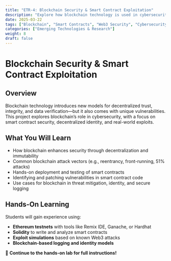 ```yaml
---
title: "ETR-4: Blockchain Security & Smart Contract Exploitation"
description: "Explore how blockchain technology is used in cybersecurity and gain hands-on experience identifying and mitigating security risks in smart contracts."
date: 2025-03-22
tags: ["Blockchain", "Smart Contracts", "Web3 Security", "Cybersecurity Threats"]
categories: ["Emerging Technologies & Research"]
weight: 8
draft: false
---
```


# Blockchain Security & Smart Contract Exploitation

## Overview
Blockchain technology introduces new models for decentralized trust, integrity, and data verification—but it also comes with unique vulnerabilities. This project explores blockchain’s role in cybersecurity, with a focus on smart contract security, decentralized identity, and real-world exploits.

## What You Will Learn
- How blockchain enhances security through decentralization and immutability
- Common blockchain attack vectors (e.g., reentrancy, front-running, 51% attacks)
- Hands-on deployment and testing of smart contracts
- Identifying and patching vulnerabilities in smart contract code
- Use cases for blockchain in threat mitigation, identity, and secure logging

## Hands-On Learning
Students will gain experience using:
- **Ethereum testnets** with tools like Remix IDE, Ganache, or Hardhat
- **Solidity** to write and analyze smart contracts
- **Exploit simulations** based on known Web3 attacks
- **Blockchain-based logging and identity models**

🔗 **Continue to the hands-on lab for full instructions!**
